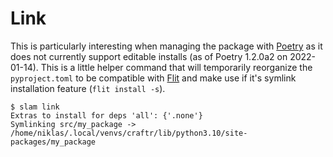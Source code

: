 # Link

This is particularly interesting when managing the package with [Poetry][] as it does not currently support editable
installs (as of Poetry 1.2.0a2 on 2022-01-14). This is a little helper command that will temporarily reorganize the
`pyproject.toml` to be compatible with [Flit] and make use if it's symlink installation feature (`flit install -s`).

    $ slam link
    Extras to install for deps 'all': {'.none'}
    Symlinking src/my_package -> /home/niklas/.local/venvs/craftr/lib/python3.10/site-packages/my_package

  [PEP 621]: https://www.python.org/dev/peps/pep-0621
  [Flit]: https://flit.readthedocs.io/en/latest/
  [Poetry]: https://python-poetry.org/
